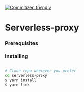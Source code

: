 [![Commitizen friendly](https://img.shields.io/badge/commitizen-friendly-brightgreen.svg)](http://commitizen.github.io/cz-cli/)

# Serverless-proxy


### Prerequisites


### Installing

```bash

# Clone repo wherever you prefer
cd serverless-proxy
$ yarn install
$ yarn link

```